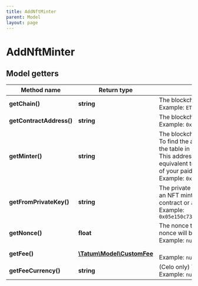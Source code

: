 ```yaml
---
title: AddNftMinter
parent: Model
layout: page
---
```


# AddNftMinter

## Model getters

Method name | Return type | Description | Notes
------------ | ------------- | ------------- | -------------
**getChain()** | **string** | The blockchain to work with <br>Example: `ETH` |
**getContractAddress()** | **string** | The blockchain address of the NFT smart contract <br>Example: `0x687422eEA2cB73B5d3e242bA5456b782919AFc85` |
**getMinter()** | **string** | The blockchain address to add to the smart contract as an NFT minter<br/>To find the address of the Tatum NFT minter for your blockchain, see the table in "Use your own smart contract to mint NFTs" in Mint an NFT.<br/>This address will cover your NFT minting fees. The number of credits equivalent to the fees will be then deducted from the credit allowance of your paid pricing plan. <br>Example: `0x687422eEA2cB73B5d3e242bA5456b782919AFc85` |
**getFromPrivateKey()** | **string** | The private key of the blockchain address that has priviledges to add an NFT minter to the NFT smart contract (the owner of the smart contract or a blockchain address that was granted such priviledges) <br>Example: `0x05e150c73f1920ec14caa1e0b6aa09940899678051a78542840c2668ce5080c2` |
**getNonce()** | **float** | The nonce to be set to the transaction; if not present, the last known nonce will be used <br>Example: `null` | [optional]
**getFee()** | [**\Tatum\Model\CustomFee**](../CustomFee) |  <br>Example: `null` | [optional]
**getFeeCurrency()** | **string** | (Celo only) The currency in which the transaction fee will be paid <br>Example: `null` | [optional]

